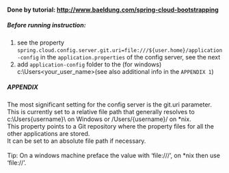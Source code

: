 #### Done by tutorial: http://www.baeldung.com/spring-cloud-bootstrapping

##### Before running instruction:
1. see the property `spring.cloud.config.server.git.uri=file:///${user.home}/application-config` in the `application.properties` of the config server, see the next
2. add `application-config` folder to the (for windows) c:\Users\<your_user_name>\(see also additional info in the `APPENDIX 1`)

##### APPENDIX
The most significant setting for the config server is the git.uri parameter. <br/>
 This is currently set to a relative file path that generally resolves to c:\Users\{username}\ on Windows or /Users/{username}/ on *nix. <br/>
 This property points to a Git repository where the property files for all the other applications are stored. <br/>
 It can be set to an absolute file path if necessary. <br/>
 <br/>
Tip: On a windows machine preface the value with ‘file:///’, on *nix then use ‘file://’. <br/>
